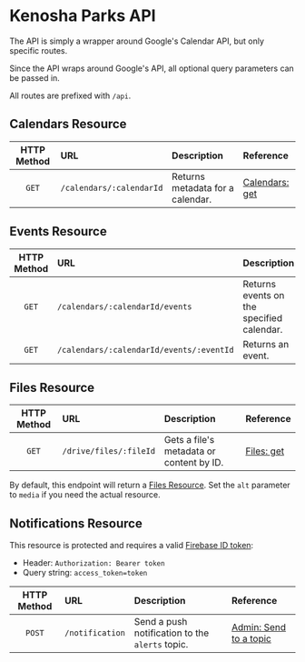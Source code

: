 # Kenosha Parks API

The API is simply a wrapper around Google's Calendar API, but only specific routes.

Since the API wraps around Google's API, all optional query parameters can be passed in.

All routes are prefixed with `/api`.

## Calendars Resource

| HTTP Method	| URL			           | Description                     | Reference               |
|:-------------:|:-------------------------|:--------------------------------|:------------------------|
| `GET`      	| `/calendars/:calendarId` | Returns metadata for a calendar.| [Calendars: get][c:get] |


## Events Resource

| HTTP Method	| URL			                           | Description                               | Reference               |
|:-------------:|:-----------------------------------------|:------------------------------------------|:------------------------|
| `GET`      	| `/calendars/:calendarId/events`          | Returns events on the specified calendar. | [Events: list][e:list]  |
| `GET`      	| `/calendars/:calendarId/events/:eventId` | Returns an event.                         | [Events: get][e:get]    |

## Files Resource

| HTTP Method	| URL			         | Description                              | Reference           |
|:-------------:|:-----------------------|:-----------------------------------------|:--------------------|
| `GET`      	| `/drive/files/:fileId` | Gets a file's metadata or content by ID. | [Files: get][f:get] |

By default, this endpoint will return a [Files Resource](https://developers.google.com/drive/v3/reference/files#resource). Set the `alt` parameter to `media` if you need the actual resource.

## Notifications Resource

This resource is protected and requires a valid [Firebase ID token](https://firebase.google.com/docs/auth/admin/verify-id-tokens#retrieve_id_tokens_on_clients):

* Header: `Authorization: Bearer token`
* Query string: `access_token=token`

| HTTP Method	| URL			           | Description                                    | Reference                    |
|:-------------:|:-------------------------|:-----------------------------------------------|:-----------------------------|
| `POST`      	| `/notification`          | Send a push notification to the `alerts` topic.| [Admin: Send to a topic][pn] |

[c:get]: https://developers.google.com/google-apps/calendar/v3/reference/calendars/get
[e:list]: https://developers.google.com/google-apps/calendar/v3/reference/events/list
[e:get]: https://developers.google.com/google-apps/calendar/v3/reference/events/get
[f:get]: https://developers.google.com/drive/v3/reference/files/get
[pn]: https://firebase.google.com/docs/cloud-messaging/admin/send-messages#send_to_a_topic
